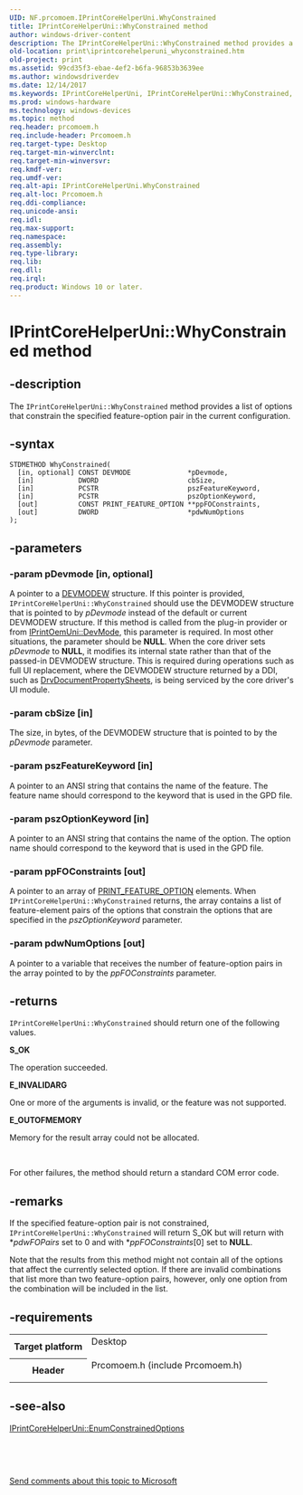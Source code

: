 ```yaml
---
UID: NF.prcomoem.IPrintCoreHelperUni.WhyConstrained
title: IPrintCoreHelperUni::WhyConstrained method
author: windows-driver-content
description: The IPrintCoreHelperUni::WhyConstrained method provides a list of options that constrain the specified feature-option pair in the current configuration.
old-location: print\iprintcorehelperuni_whyconstrained.htm
old-project: print
ms.assetid: 99cd35f3-ebae-4ef2-b6fa-96853b3639ee
ms.author: windowsdriverdev
ms.date: 12/14/2017
ms.keywords: IPrintCoreHelperUni, IPrintCoreHelperUni::WhyConstrained, WhyConstrained
ms.prod: windows-hardware
ms.technology: windows-devices
ms.topic: method
req.header: prcomoem.h
req.include-header: Prcomoem.h
req.target-type: Desktop
req.target-min-winverclnt: 
req.target-min-winversvr: 
req.kmdf-ver: 
req.umdf-ver: 
req.alt-api: IPrintCoreHelperUni.WhyConstrained
req.alt-loc: Prcomoem.h
req.ddi-compliance: 
req.unicode-ansi: 
req.idl: 
req.max-support: 
req.namespace: 
req.assembly: 
req.type-library: 
req.lib: 
req.dll: 
req.irql: 
req.product: Windows 10 or later.
---
```


# IPrintCoreHelperUni::WhyConstrained method



## -description
The <code>IPrintCoreHelperUni::WhyConstrained</code> method provides a list of options that constrain the specified feature-option pair in the current configuration. 



## -syntax

````
STDMETHOD WhyConstrained(
  [in, optional] CONST DEVMODE              *pDevmode,
  [in]           DWORD                      cbSize,
  [in]           PCSTR                      pszFeatureKeyword,
  [in]           PCSTR                      pszOptionKeyword,
  [out]          CONST PRINT_FEATURE_OPTION **ppFOConstraints,
  [out]          DWORD                      *pdwNumOptions
);
````


## -parameters

### -param pDevmode [in, optional]

A pointer to a <a href="display.devmodew">DEVMODEW</a> structure. If this pointer is provided, <code>IPrintCoreHelperUni::WhyConstrained</code> should use the DEVMODEW structure that is pointed to by <i>pDevmode</i> instead of the default or current DEVMODEW structure. If this method is called from the plug-in provider or from <a href="print.iprintoemuni_devmode">IPrintOemUni::DevMode</a>, this parameter is required. In most other situations, the parameter should be <b>NULL</b>. When the core driver sets <i>pDevmode</i> to <b>NULL</b>, it modifies its internal state rather than that of the passed-in DEVMODEW structure. This is required during operations such as full UI replacement, where the DEVMODEW structure returned by a DDI, such as <a href="print.drvdocumentpropertysheets">DrvDocumentPropertySheets</a>, is being serviced by the core driver's UI module.


### -param cbSize [in]

The size, in bytes, of the DEVMODEW structure that is pointed to by the <i>pDevmode</i> parameter. 


### -param pszFeatureKeyword [in]

A pointer to an ANSI string that contains the name of the feature. The feature name should correspond to the keyword that is used in the GPD file.


### -param pszOptionKeyword [in]

A pointer to an ANSI string that contains the name of the option. The option name should correspond to the keyword that is used in the GPD file.


### -param ppFOConstraints [out]

A pointer to an array of <a href="print.print_feature_option">PRINT_FEATURE_OPTION</a> elements. When <code>IPrintCoreHelperUni::WhyConstrained</code> returns, the array contains a list of feature-element pairs of the options that constrain the options that are specified in the <i>pszOptionKeyword</i> parameter.


### -param pdwNumOptions [out]

A pointer to a variable that receives the number of feature-option pairs in the array pointed to by the <i>ppFOConstraints</i> parameter.


## -returns
<code>IPrintCoreHelperUni::WhyConstrained</code> should return one of the following values.
<dl>
<dt><b>S_OK</b></dt>
</dl>The operation succeeded.
<dl>
<dt><b>E_INVALIDARG</b></dt>
</dl>One or more of the arguments is invalid, or the feature was not supported.
<dl>
<dt><b>E_OUTOFMEMORY</b></dt>
</dl>Memory for the result array could not be allocated.

 

For other failures, the method should return a standard COM error code.


## -remarks
If the specified feature-option pair is not constrained, <code>IPrintCoreHelperUni::WhyConstrained</code> will return S_OK but will return with *<i>pdwFOPairs</i> set to 0 and with *<i>ppFOConstraints</i>[0] set to <b>NULL</b>.

Note that the results from this method might not contain all of the options that affect the currently selected option. If there are invalid combinations that list more than two feature-option pairs, however, only one option from the combination will be included in the list.


## -requirements
<table>
<tr>
<th width="30%">
Target platform

</th>
<td width="70%">
<dl>
<dt>Desktop</dt>
</dl>
</td>
</tr>
<tr>
<th width="30%">
Header

</th>
<td width="70%">
<dl>
<dt>Prcomoem.h (include Prcomoem.h)</dt>
</dl>
</td>
</tr>
</table>

## -see-also
<dl>
<dt>
<a href="print.iprintcorehelperuni_enumconstrainedoptions">IPrintCoreHelperUni::EnumConstrainedOptions</a>
</dt>
</dl>
 

 

<a href="mailto:wsddocfb@microsoft.com?subject=Documentation%20feedback [print\print]:%20IPrintCoreHelperUni::WhyConstrained method%20 RELEASE:%20(12/14/2017)&amp;body=%0A%0APRIVACY STATEMENT%0A%0AWe use your feedback to improve the documentation. We don't use your email address for any other purpose, and we'll remove your email address from our system after the issue that you're reporting is fixed. While we're working to fix this issue, we might send you an email message to ask for more info. Later, we might also send you an email message to let you know that we've addressed your feedback.%0A%0AFor more info about Microsoft's privacy policy, see http://privacy.microsoft.com/en-us/default.aspx." title="Send comments about this topic to Microsoft">Send comments about this topic to Microsoft</a>

